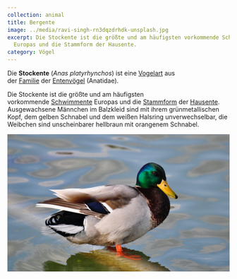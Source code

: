 ```yaml
---
collection: animal
title: Bergente
image: ../media/ravi-singh-rn3dqzdrhdk-unsplash.jpg
excerpt: Die Stockente ist die größte und am häufigsten vorkommende Schwimmente
  Europas und die Stammform der Hausente.
category: Vögel
---
```

Die **Stockente** (*Anas platyrhynchos*) ist eine [Vogel](https://de.wikipedia.org/wiki/V%C3%B6gel "Vögel")[art](https://de.wikipedia.org/wiki/Art_(Biologie) "Art (Biologie)") aus der [Familie](https://de.wikipedia.org/wiki/Familie_(Biologie) "Familie (Biologie)") der [Entenvögel](https://de.wikipedia.org/wiki/Entenv%C3%B6gel "Entenvögel") (Anatidae).

Die Stockente ist die größte und am häufigsten vorkommende [Schwimmente](https://de.wikipedia.org/wiki/Schwimmenten "Schwimmenten") Europas und die [Stammform](https://de.wikipedia.org/wiki/Domestikation "Domestikation") der [Hausente](https://de.wikipedia.org/wiki/Hausente "Hausente"). Ausgewachsene Männchen im Balzkleid sind mit ihrem grünmetallischen Kopf, dem gelben Schnabel und dem weißen Halsring unverwechselbar, die Weibchen sind unscheinbarer hellbraun mit orangenem Schnabel.

![Ente](../media/ravi-singh-rn3dqzdrhdk-unsplash.jpg "Ente")